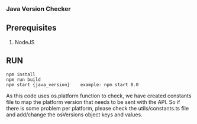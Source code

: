 ### Java Version Checker

## Prerequisites
1. NodeJS

## RUN
```
npm install
npm run build
npm start {java_version}    example: npm start 8.0
```

As this code uses os.platform function to check, we have created constants file to map the platform version that needs to be sent with the API. So if there is some problem per platform, please check the utils/constants.ts file and add/change the osVersions object keys and values.